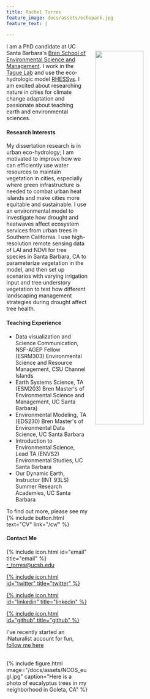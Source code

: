 ```yaml
---
title: Rachel Torres
feature_image: docs/assets/echopark.jpg
feature_text: |
  
---
```


<img style="float:right; padding: 20px 20px 20px 20px;" src="docs/assets/me-outside.jpg" width="50%">

I am a PhD candidate at UC Santa Barbara's [Bren School of Environmental Science and Management](https://bren.ucsb.edu/). I work in the [Tague Lab](https://tagueteamlab.org/) and use the eco-hydrologic model [RHESSys](https://github.com/RHESSys/RHESSys). I am excited about researching nature in cities for climate change adaptation and passionate about teaching earth and environmental sciences. 


#### Research Interests
My dissertation research is in urban eco-hydrology; I am motivated to improve how we can efficiently use water resources to maintain vegetation in cities, especially where green infrastructure is needed to combat urban heat islands and make cities more equitable and sustainable. I use an environmental model to investigate how drought and heatwaves affect ecosystem services from urban trees in Southern California. I use high-resolution remote sensing data of LAI and NDVI for tree species in Santa Barbara, CA to parameterize vegetation in the model, and then set up scenarios with varying irrigation input and tree understory vegetation to test how different landscaping management strategies during drought affect tree health. 


#### Teaching Experience
  + Data visualization and Science Communication, NSF-AGEP Fellow (ESRM303) Environmental Science and Resource Management, CSU Channel Islands
  + Earth Systems Science, TA (ESM203) Bren Master's of Environmental Science and Management, UC Santa Barbara)
  + Environmental Modeling, TA (EDS230) Bren Master's of Environmental Data Science, UC Santa Barbara
  + Introduction to Environmental Science, Lead TA (ENVS2) Environmental Studies, UC Santa Barbara 
  + Our Dynamic Earth, Instructor (INT 93LS) Summer Research Academies, UC Santa Barbara

To find out more, please see my {% include button.html text="CV" link="/cv/" %}
 
#### Contact Me

{% include icon.html id="email" title="email" %} r_torres@ucsb.edu  

[{% include icon.html id="twitter" title="twitter" %}](https://twitter.com/rdtorr)

[{% include icon.html id="linkedin" title="linkedin" %}](https://www.linkedin.com/in/rachel-torres-68639893/)

[{% include icon.html id="github" title="github" %}](https://github.com/rachtorr)

I've recently started an iNaturalist account for fun, [follow me here](https://www.inaturalist.org/people/656047)

<br> 
{% include figure.html image="/docs/assets/NCOS_eugl.jpg" caption="Here is a photo of eucalyptus trees in my neighborhood in Goleta, CA" %}


